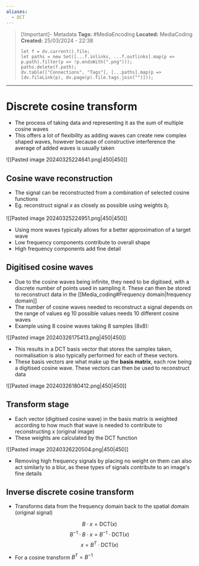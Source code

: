 ```yaml
---
aliases:
  - DCT
---
```


> [!important]- Metadata
> **Tags:** #MediaEncoding 
> **Located:** MediaCoding
> **Created:** 25/03/2024 - 22:38
> ```dataviewjs
> let f = dv.current().file;
> let paths = new Set([...f.inlinks, ...f.outlinks].map(p => p.path).filter(p => !p.endsWith(".png")));
> paths.delete(f.path);
> dv.table(["Connections", "Tags"], [...paths].map(p => [dv.fileLink(p), dv.page(p).file.tags.join("")]));
> ```

___
# Discrete cosine transform
- The process of taking data and representing it as the sum of multiple cosine waves 
- This offers a lot of flexibility as adding waves can create new complex shaped waves, however because of constructive interference the average of added waves is usually taken

![[Pasted image 20240325224641.png|450|450]]


## Cosine wave reconstruction
- The signal can be reconstructed from a combination of selected cosine functions
- Eg. reconstruct signal $x$ as closely as possible using weights $b_{i}$

![[Pasted image 20240325224951.png|450|450]]

- Using more waves typically allows for a better approximation of a target wave
- Low frequency components contribute to overall shape 
- High frequency components add fine detail

## Digitised cosine waves
- Due to the cosine waves being infinite, they need to be digitised, with a discrete number of points used in sampling it. These can then be stored to reconstruct data in the [[Media_coding#Frequency domain|frequency domain]]
- The number of cosine waves needed to reconstruct a signal depends on the range of values eg 10 possible values needs 10 different cosine waves
- Example using 8 cosine waves taking 8 samples (8x8):

![[Pasted image 20240326175413.png|450|450]]

- This results in a DCT basis vector that stores the samples taken, normalisation is also typically performed for each of these vectors. 
- These basis vectors are what make up the **basis matrix**, each row being a digitised cosine wave. These vectors can then be used to reconstruct data

![[Pasted image 20240326180412.png|450|450]]



## Transform stage
- Each vector (digitised cosine wave) in the basis matrix is weighted according to how much that wave is needed to contribute to reconstructing x (original image)
- These weights are calculated by the DCT function

![[Pasted image 20240326220504.png|450|450]]

- Removing high frequency signals by placing no weight on them can also act similarly to a blur, as these types of signals contribute to an image's fine details 


## Inverse discrete cosine transform
- Transforms data from the frequency domain back to the spatial domain (original signal)

$$B\cdot x=\text{DCT}(x)$$
$$B^{-1}\cdot B\cdot x=B^{-1}\cdot\text{DCT}(x)$$
$$x=B^{T}\cdot \text{DCT}(x)$$
- For a cosine transform $B^T=B^{-1}$ 
